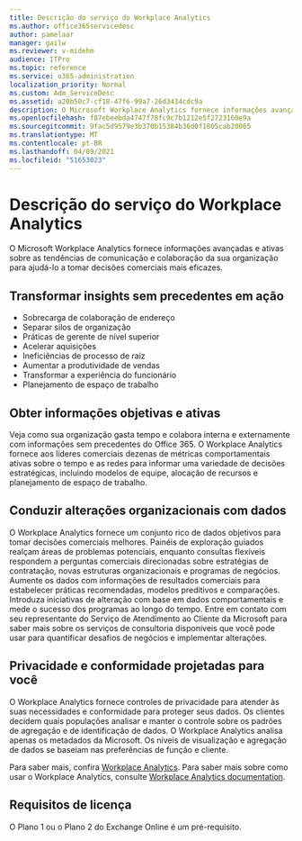```yaml
---
title: Descrição do serviço do Workplace Analytics
ms.author: office365servicedesc
author: pamelaar
manager: gailw
ms.reviewer: v-midehm
audience: ITPro
ms.topic: reference
ms.service: o365-administration
localization_priority: Normal
ms.custom: Adm_ServiceDesc
ms.assetid: a20b50c7-cf18-47f6-99a7-26d3434cdc9a
description: O Microsoft Workplace Analytics fornece informações avançadas e ativas sobre as tendências de comunicação e colaboração da sua organização para ajudá-lo a tomar decisões comerciais mais eficazes.
ms.openlocfilehash: f87ebeebda4747f78fc9c7b1212e5f2723160e9a
ms.sourcegitcommit: 9fac5d9579e3b370b15384b36d0f1805cab20065
ms.translationtype: MT
ms.contentlocale: pt-BR
ms.lasthandoff: 04/09/2021
ms.locfileid: "51653023"
---
```

# <a name="workplace-analytics-service-description"></a>Descrição do serviço do Workplace Analytics

O Microsoft Workplace Analytics fornece informações avançadas e ativas sobre as tendências de comunicação e colaboração da sua organização para ajudá-lo a tomar decisões comerciais mais eficazes.

## <a name="transform-unprecedented-insights-into-action"></a>Transformar insights sem precedentes em ação

* Sobrecarga de colaboração de endereço
* Separar silos de organização
* Práticas de gerente de nível superior
* Acelerar aquisições
* Ineficiências de processo de raiz
* Aumentar a produtividade de vendas
* Transformar a experiência do funcionário
* Planejamento de espaço de trabalho

## <a name="gain-objective-actionable-insights"></a>Obter informações objetivas e ativas

Veja como sua organização gasta tempo e colabora interna e externamente com informações sem precedentes do Office 365. O Workplace Analytics fornece aos líderes comerciais dezenas de métricas comportamentais ativas sobre o tempo e as redes para informar uma variedade de decisões estratégicas, incluindo modelos de equipe, alocação de recursos e planejamento de espaço de trabalho.

## <a name="drive-organizational-change-with-data"></a>Conduzir alterações organizacionais com dados

O Workplace Analytics fornece um conjunto rico de dados objetivos para tomar decisões comerciais melhores. Painéis de exploração guiados realçam áreas de problemas potenciais, enquanto consultas flexíveis respondem a perguntas comerciais direcionadas sobre estratégias de contratação, novas estruturas organizacionais e programas de negócios. Aumente os dados com informações de resultados comerciais para estabelecer práticas recomendadas, modelos preditivos e comparações. Introduza iniciativas de alteração com base em dados comportamentais e mede o sucesso dos programas ao longo do tempo. Entre em contato com seu representante do Serviço de Atendimento ao Cliente da Microsoft para saber mais sobre os serviços de consultoria disponíveis que você pode usar para quantificar desafios de negócios e implementar alterações.

## <a name="privacy-and-compliance-designed-for-you"></a>Privacidade e conformidade projetadas para você

O Workplace Analytics fornece controles de privacidade para atender às suas necessidades e conformidade para proteger seus dados. Os clientes decidem quais populações analisar e manter o controle sobre os padrões de agregação e de identificação de dados. O Workplace Analytics analisa apenas os metadados da Microsoft. Os níveis de visualização e agregação de dados se baseiam nas preferências de função e cliente.

Para saber mais, confira [Workplace Analytics](https://go.microsoft.com/fwlink/?linkid=852492). Para saber mais sobre como usar o Workplace Analytics, consulte [Workplace Analytics documentation](/workplace-analytics/).
  
## <a name="licensing-requirements"></a>Requisitos de licença

O Plano 1 ou o Plano 2 do Exchange Online é um pré-requisito.